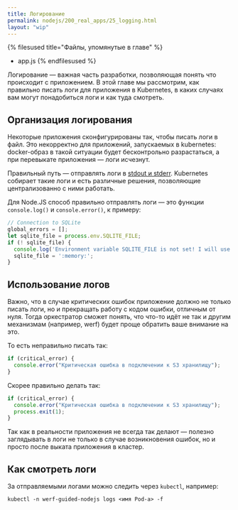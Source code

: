 ```yaml
---
title: Логирование
permalink: nodejs/200_real_apps/25_logging.html
layout: "wip"
---
```


{% filesused title="Файлы, упомянутые в главе" %}
- app.js
{% endfilesused %}

Логирование — важная часть разработки, позволяющая понять что происходит с приложением. В этой главе мы рассмотрим, как правильно писать логи для приложения в Kubernetes, в каких случаях вам могут понадобиться логи и как туда смотреть.

## Организация логирования

Некоторые приложения сконфигурированы так, чтобы писать логи в файл. Это некорректно для приложений, запускаемых в kubernetes: docker-образ в такой ситуации будет бесконтрольно разрастаться, а при перевыкате приложения — логи исчезнут. 

Правильный путь — отправлять логи в [stdout и stderr](https://habr.com/ru/post/55136/). Kubernetes собирает такие логи и есть различные решения, позволяющие централизованно с ними работать.

Для Node.JS способ правильно отправлять логи — это функции `console.log()` и `console.error()`, к примеру:

```js
// Connection to SQLite
global_errors = [];
let sqlite_file = process.env.SQLITE_FILE;
if (! sqlite_file) {
  console.log('Environment variable SQLITE_FILE is not set! I will use in-memory database.');
  sqlite_file = ':memory:';
}
```

## Использование логов

Важно, что в случае критических ошибок приложение должно не только писать логи, но и прекращать работу с кодом ошибки, отличным от нуля. Тогда оркестратор сможет понять, что что-то идёт не так и другим механизмам (например, werf) будет проще обратить ваше внимание на это.

То есть неправильно писать так:

```js
if (critical_error) {
  console.error("Критическая ошибка в подключении к S3 хранилищу");
}
```

Скорее правильно делать так:

```js
if (critical_error) {
  console.error("Критическая ошибка в подключении к S3 хранилищу");
  process.exit(1);
}
```

Так как в реальности приложения не всегда так делают — полезно заглядывать в логи не только в случае возникновения ошибок, но и просто после выката приложения в кластер.

## Как смотреть логи

За отправляемыми логами можно следить через `kubectl`, например:

```shell
kubectl -n werf-guided-nodejs logs <имя Pod-а> -f
```

<div id="go-forth-button">
    <go-forth url="30_assets.html" label="Генерируем и раздаём ассеты" framework="{{ page.label_framework }}" ci="{{ page.label_ci }}" guide-code="{{ page.guide_code }}" base-url="{{ site.baseurl }}"></go-forth>
</div>
